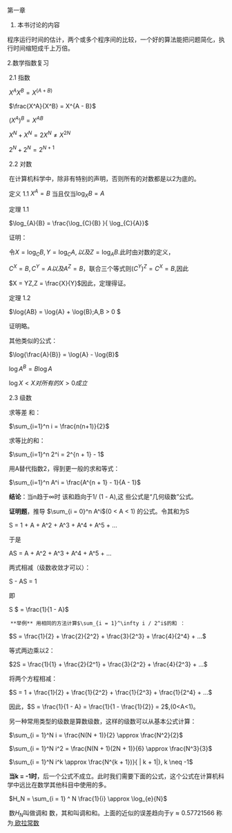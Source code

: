 第一章

1. 本书讨论的内容

​	程序运行时间的估计，两个或多个程序间的比较，一个好的算法能把问题简化，执行时间缩短成千上万倍。

   2.数学指数复习

​	2.1 指数

​							$X^AX^B = X^{(A + B)}$

​							$\frac{X^A}{X^B} = X^{A - B}$

​							$(X^A)^B = X^{AB}$

​							$X^N + X^N = 2X^N  \neq X^{2N}$

​							$2^N + 2^N = 2^{N + 1}$

​	2.2 对数

​		在计算机科学中，除非有特别的声明，否则所有的对数都是以2为底的。

​		定义 1.1 $X^A = B$ 当且仅当$\log_{X}{B} = A$ 

​		定理 1.1 

​							$\log_{A}{B} = \frac{\log_{C}{B} }{ \log_{C}{A}}$

​		证明：

​			令$X = \log_{C}{B} , Y = \log_{C}{A},以及Z = \log_{A}{B}$.此时由对数的定义，

​			$C^X = B, C^Y = A 以及A^Z = B，$联合三个等式则$(C^Y)^Z = C^X = B$,因此

​			$X = YZ,Z = \frac{X}{Y}$因此，定理得证。

​		定理 1.2

​							$\log{AB} = \log{A} + \log{B};A,B > 0 $

​		证明略。

​		其他类似的公式：

​							$\log{\frac{A}{B}} = \log{A} - \log{B}$

​							$\log{A^B} =  B\log{A}$

​							$\log{X} < X 对所有的 X > 0 成立$

​	2.3 级数

​		求等差 和：

​							$\sum_{i=1}^n  i  = \frac{n(n+1)}{2}$		

​		求等比的和：

​							$\sum_{i=1}^n 2^i = 2^{n + 1} - 1$	

​		用A替代指数2，得到更一般的求和等式：

​							$\sum_{i=1}^n  A^i = \frac{A^{n + 1} - 1}{A - 1}$		

​			  **结论**：当n趋于$\infty$时 该和趋向于1/ (1 - A),这 些公式是“几何级数”公式。

​		**证明题**，推导 $\sum_{i = 0}^n A^i$(0 < A < 1) 的公式。令其和为S

​							S = 1 + A + A^2 + A^3 + A^4 + A^5 + ... 

​			于是

​							AS = A + A^2 + A^3 + A^4 + A^5 + ...

​			两式相减（级数收敛才可以）：

​							S - AS = 1

​			即 

​						        S $  = \frac{1}{1 - A}$

 	 **举例** 用相同的方法计算$\sum_{i = 1}^\infty i / 2^i$的和 ：	

​							$S = \frac{1}{2} + \frac{2}{2^2} + \frac{3}{2^3} + \frac{4}{2^4} + ...$

​			 等式两边乘以2：

​							$2S = \frac{1}{1} + \frac{2}{2^1} + \frac{3}{2^2} + \frac{4}{2^3} + ...$

​			 将两个方程相减：

​							 $S = 1 + \frac{1}{2} + \frac{1}{2^2} + \frac{1}{2^3} + \frac{1}{2^4} + ...$

​			 因此，$S =  \frac{1}{1 - A} = \frac{1}{1 - \frac{1}{2}} = 2$,(0<A<1)。

​		另一种常用类型的级数是算数级数，这样的级数可以从基本公式计算：

​							$\sum_{i = 1}^N i = \frac{N(N + 1)}{2} \approx \frac{N^2}{2}$

​							$\sum_{i = 1}^N i^2 = \frac{N(N + 1)(2N + 1)}{6} \approx \frac{N^3}{3}$	

​							$\sum_{i = 1}^N i^k   \approx \frac{N^{k + 1})}{ | k + 1|}, k \neq -1$

​	 		**当k = -1时**，后一个公式不成立。此时我们需要下面的公式，这个公式在计算机科学中远比在数学其他科目中使用的多。

​							$H_N = \sum_{i  = 1} ^ N \frac{1}{i} \approx \log_{e}{N}$

​			数$H_N$叫做调和 数，其和叫调和和。上面的近似的误差趋向于$\gamma \approx 0.57721566$  称为[ 欧拉常数](https://baike.so.com/doc/2970819-3133861.html)


